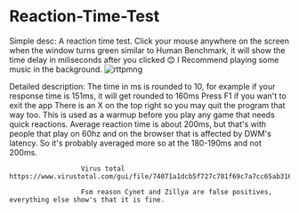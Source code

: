 # Reaction-Time-Test
Simple desc: A reaction time test. Click your mouse anywhere on the screen when the window turns green similar to Human Benchmark, it will 
show the time delay in miliseconds after you clicked 😊 I Recommend playing some music in the background.
![rttpmng](https://user-images.githubusercontent.com/11061707/223545147-c8ad8abb-7f08-43f3-a9e1-b126335776f3.png)

Detailed description: The time in ms is rounded to 10, for example if your response time is 151ms, it will get rounded to 160ms
                      Press F1 if you wan't to exit the app
                      There is an X on the top right so you may quit the program that way too.
                      This is used as a warmup before you play any game that needs quick reactions.
                      Average reaction time is about 200ms, but that's with people that play on 60hz and on the browser that is affected by DWM's latency.
                      So it's probably averaged more so at the 180-190ms and not 200ms.

                      
                      Virus total https://www.virustotal.com/gui/file/74071a1dcb5f727c701f69c7a7cc65ab316d22c87ba6f0aef4a454ad51c56cbe/detection
                      
                      Fsm reason Cynet and Zillya are false positives, everything else show's that it is fine.
 
